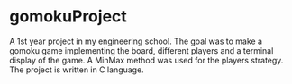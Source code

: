 # gomokuProject
A 1st year project in my engineering school. The goal was to make a gomoku game implementing the board, different players and a terminal display of the game. A MinMax method was used for the players strategy. 
The project is written in C language.

